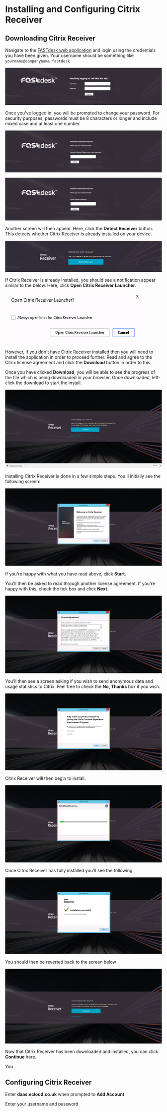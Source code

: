 # Installing and Configuring Citrix Receiver

## Downloading Citrix Receiver

Navigate to the [FASTdesk web application](https://daas.ecloud.co.uk) and login using the credentials you have been given. Your username should be something like `yourname@companyname.fastdesk`

![Image160](files/Image160.png)

Once you've logged in, you will be prompted to change your password. For security purposes, passwords must be 8 characters or longer and include mixed case and at least one number.

![Image161](files/Image161.png)

![Image162](files/Image162.png)

Another screen will then appear. Here, click the __Detect Receiver__ button. This detects whether Citrix Receiver is already installed on your device.

![Image163](files/Image163.png)

If Citrix Receiver is already installed, you should see a notification appear similar to the below. Here, click __Open Citrix Receiver Launcher__.

![Image164](files/Image164.png)

However, if you don't have Citrix Receiver installed then you will need to install the application in order to proceed further. Read and agree to the Citrix license agreement and click the __Download__ button in order to this.

Once you have clicked __Download__, you will be able to see the progress of the file which is being downloaded in your browser. Once downloaded, left-click the download to start the install.

![Image170](files/Image170.png)

Installing Citrix Receiver is done in a few simple steps. You'll initially see the following screen:

![Image171](files/Image171.png)

If you're happy with what you have read above, click __Start__.

You'll then be asked to read through another license agreement. If you're happy with this, check the tick box and click __Next__.

![Image172](files/Image172.png)

You'll then see a screen asking if you wish to send anonymous data and usage statistics to Citrix. Feel free to check the __No, Thanks__ box if you wish.

![Image173](files/Image173.png)

Citrix Receiver will then begin to install.

![Image174](files/Image174.png)

Once Citrix Receiver has fully installed you'll see the following

![Image175](files/Image175.png)

You should then be reverted back to the screen below

![Image176](files/Image176.png)

Now that Citrix Receiver has been downloaded and installed, you can click __Continue__ here.

You 

## Configuring Citrix Receiver

Enter __daas.ecloud.co.uk__ when prompted to __Add Account__

Enter your username and password
